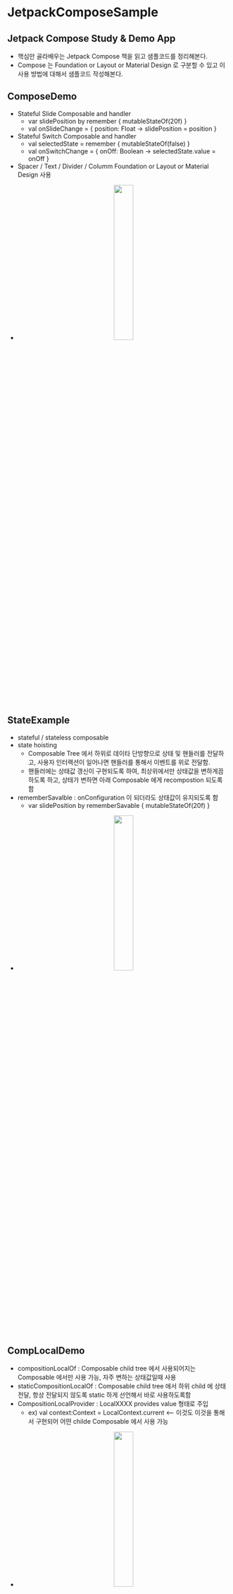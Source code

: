 # JetpackComposeSample
## Jetpack Compose Study &amp; Demo App
- 핵심만 골라배우는 Jetpack Compose 책을 읽고 샘플코드를 정리해본다.
- Compose 는 Foundation or Layout or Material Design 로 구분할 수 있고 이 사용 방법에 대해서 샘플코드 작성해본다.

## ComposeDemo
- Stateful Slide Composable and handler
  - var slidePosition by remember { mutableStateOf(20f) } 
  - val onSlideChange = { position: Float -> slidePosition = position }
- Stateful Switch Composable and handler
  - val selectedState = remember { mutableStateOf(false) } 
  - val onSwitchChange = { onOff: Boolean -> selectedState.value = onOff }
- Spacer / Text / Divider / Columm Foundation or Layout or Material Design 사용
- <p align="center"><img src = "https://github.com/jhanulis7/JetpackComposeSample/blob/main/DemoCompose.png" width="30%" height="30%"></p>

## StateExample
- stateful / stateless composable
- state hoisting 
  - Composable Tree 에서 하위로 데이타 단방향으로 상태 및 핸들러를 전달하고, 사용자 인터랙션이 일어나면 핸들러를 통해서 이벤트를 위로 전달함.
  - 핸들러에는 상태값 갱신이 구현되도록 하여, 최상위에서만 상태값을 변하게끔 하도록 하고, 상태가 변하면 아래 Composable 에게 recompostion 되도록 함
- rememberSavalble : onConfiguration 이 되더라도 상태값이 유지되도록 함
  - var slidePosition by rememberSavable { mutableStateOf(20f) } 
- <p align="center"><img src = "https://github.com/jhanulis7/JetpackComposeSample/blob/main/Hoisting.png" width="30%" height="30%"></p>

## CompLocalDemo
- compositionLocalOf : Composable child tree 에서 사용되어지는 Composable 에서만 사용 가능, 자주 변하는 상태값일때 사용
- staticCompositionLocalOf : Composable child tree 에서 하위 child 에 상태 전달, 항상 전달되지 않도록 static 하게 선언해서 바로 사용하도록함
- CompositionLocalProvider : LocalXXXX provides value 형태로 주입
  - ex) val context:Context = LocalContext.current  <-- 이것도 이것을 통해서 구현되어 어떤 childe Composable 에서 사용 가능
- <p align="center"><img src = "https://github.com/jhanulis7/JetpackComposeSample/blob/main/CompLocal.png" width="30%" height="30%"></p>

## SlotApiDemo
- Composable 함수를 다른 함수에 넣어주는 방법
- Composable 함수를 받은 Composable 은 런타임중에 동적으로 삽입이 되어, UI 를 구성할 수 있다
- 즉, Slot Api 를 이용한 Composable 은 본질적으로 런타임중에 삽입할 수 있는 하나 이상의 다른 Composable 을 포함하는 사용자 인터페이스 템플릿이다.
- LinearProgressIndicator / CircularProgressIndicator / Image / CheckBoxes / painterResource
- <p align="center"><img src = "https://github.com/jhanulis7/JetpackComposeSample/blob/main/SlotApi.png" width="30%" height="30%">
  <img src = "https://github.com/jhanulis7/JetpackComposeSample/blob/main/SlotApi2.png" width="30%" height="30%">
  <img src = "https://github.com/jhanulis7/JetpackComposeSample/blob/main/SlotApi3.png" width="30%" height="30%"></p>

## ModifierDemo
- Modifier 는 테두리 배경 크기 핸들러 제스쳐등을 다른 컴포즈블에 전달한다.
- 이때 Modifier 의 순서가 가장 중요하다.
  - padding 이후에 border 를 할것인가, border 후에 padding 할것인가.
- Modifier 는 Param 중 1st 선택적 Param 이어야 한다.
  - fun CustomImage(imageId: Int, modifier: Modifier = Modifier)
- Modifer 를 합칠경우, then 을 사용
  - val combined = first.then(second)  
- RoundedCornerShape / clip
- <p align="center"><img src = "https://github.com/jhanulis7/JetpackComposeSample/blob/main/Modifier.png" width="30%" height="30%"></p>

## LayoutDemo
- Row, Column 사용법 / Box Layout 사용법
- alignByBaseline / alignBy / clip / RoundCorner / CircleShape / CutCornerShape
- <p align="center"><img src = "https://github.com/jhanulis7/JetpackComposeSample/blob/main/Layout.png" width="30%" height="30%"></p>

## CustomLayoutDemo
- Box, Row, Column 컴포넌트는 모든 자식의 높이와 폭을 측정하고 위치를 계산해 그에 맞게 행열 스택위치를 생성하는 로직을 포함하고 있다. 동일한 기법을 통하여 다양한 고급 레이아웃을 만들수 있다
- fun Modifier.<커스텀 레이아웃이름>(선택적 param) { measurable, constaints -> }
  - measurable : 자식이 배치될 정보
  - constraints : 자식이 사용할 수 있는 최대/최소 widhth/height 
- fraction 값(0.f - 1f) 을 이용하여, guideLine 처럼 기준으로 UI 를 그릴 수 있다 
- <p align="center"><img src = "https://github.com/jhanulis7/JetpackComposeSample/blob/main/CustomLayout.png" width="30%" height="30%"></p>
- CustomLayout 을 구현하면, 여러 자식에게 하나의 커스텀 레이아웃을 제공 할 수 있다.
- CustomLayout 은 Compose의 Layout Composable 을 이용하여 선언, 이 함수는 여러 자식을 측정하고 위치를 지정하는 목적으로만 사용

## Coroutine & LauchEffect
- Composable 안에서의 Coroutine Scope 사용은 rememberCoroutineScope() 이다
- `val coroutineScope = rememeberCoroutineScope()`
- 취소시 `coroutineScope.cancel()`
- Composable 안에서 corotuineScope.lauch() {} 를 호출하면 LaunchedEffect 를 사용하라라고 에러가 표시된다.
- 해당 composable 이 recompostion 되면서 코루틴이 계속 실행 될 가능성이 높기 때문에 이를 해결하기 위해서 LauchEffect 를 사용하라라고 권장한다. 즉, 부모의 라이프사이클을 인식하기 때문에 안전하게 사용할 수 있다
- LaunchedEffect Composable 이 호출되면, 해당 코루틴은 즉시 실행이 되고 비동기로 수행한다. 부모 Composable 이 종료가 되면 해당 LauchEffect 인스턴스와 코루틴은 파기된다.
- `LaunchedEffect(key1 ..)` 의 Key1 패러메터값은 recompostion 통해 코루틴 동작을 제어한다. 즉, key 값이 변경이 되지 않으면 해당 코루틴을 유지하고, 변경이 되면 현재 코루틴을 취소하고 새로운 코루틴을 실행한다. 
- 

## ViewModelDemo
- viewModel 을 singleTone 하지 않고 사용하면 매번 새로운 뷰모델 생성 하게 되어 사용하던 State 가 항상 초기값을 가질 수 있다
- 이런 경우, hilt 싱글톤 injection 하던가, MainActivity 에서 viewModel 받도록 한다.
- 또는 자식 composable(subScreen) 에 viewModel 상태와 핸들러를 전달한다. 이번 예제는 이걸로 한다.
- <p align="center"><img src = "https://github.com/jhanulis7/JetpackComposeSample/blob/main/viewModelDemo.png" width="30%" height="30%"></p>


## NavigationSample
- compose navigation sample
- home screen 에서 이름을 입력받고, Welcome 에서 이름 받아서 보여주고, Profile 스크린으로 넘어가는데, 백키시 홈으로 넘어가도록 설정함
- Outline text 예제로 hoisting 도 함께 구현
- <p align="center"><img src = "https://github.com/jhanulis7/JetpackComposeSample/blob/main/NavigationSample/compose-navi-1.png" width="30%" height="30%">
  <img src = "https://github.com/jhanulis7/JetpackComposeSample/blob/main/NavigationSample/compose-navi-2" width="30%" height="30%">
  <img src = "https://github.com/jhanulis7/JetpackComposeSample/blob/main/NavigationSample/compose-navi-3" width="30%" height="30%"></p>
